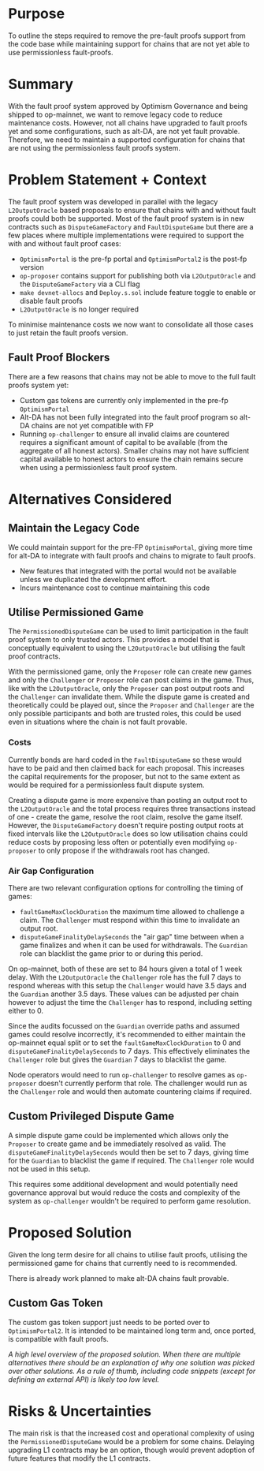 # Purpose

To outline the steps required to remove the pre-fault proofs support from the code base while maintaining support
for chains that are not yet able to use permissionless fault-proofs.

# Summary

With the fault proof system approved by Optimism Governance and being shipped to op-mainnet, we want to remove legacy
code to reduce maintenance costs. However, not all chains have upgraded to fault proofs yet and some configurations,
such as alt-DA, are not yet fault provable. Therefore, we need to maintain a supported configuration for chains that
are not using the permissionless fault proofs system.

# Problem Statement + Context

The fault proof system was developed in parallel with the legacy `L2OutputOracle` based proposals to ensure that chains
with and without fault proofs could both be supported. Most of the fault proof system is in new contracts such as
`DisputeGameFactory` and `FaultDisputeGame` but there are a few places where multiple implementations were required to
support the with and without fault proof cases:

* `OptimismPortal` is the pre-fp portal and `OptimismPortal2` is the post-fp version
* `op-proposer` contains support for publishing both via `L2OutputOracle` and the `DisputeGameFactory` via a CLI flag
* `make devnet-allocs` and `Deploy.s.sol` include feature toggle to enable or disable fault proofs
* `L2OutputOracle` is no longer required

To minimise maintenance costs we now want to consolidate all those cases to just retain the fault proofs version.

## Fault Proof Blockers

There are a few reasons that chains may not be able to move to the full fault proofs system yet:

* Custom gas tokens are currently only implemented in the pre-fp `OptimismPortal`
* Alt-DA has not been fully integrated into the fault proof program so alt-DA chains are not yet compatible with FP
* Running `op-challenger` to ensure all invalid claims are countered requires a significant amount of capital to be
  available (from the aggregate of all honest actors). Smaller chains may not have sufficient capital available to
  honest actors to ensure the chain remains secure when using a permissionless fault proof system.

# Alternatives Considered

## Maintain the Legacy Code

We could maintain support for the pre-FP `OptimismPortal`, giving more time for alt-DA to integrate with fault proofs
and chains to migrate to fault proofs.

* New features that integrated with the portal would not be available unless we duplicated the development effort.
* Incurs maintenance cost to continue maintaining this code

## Utilise Permissioned Game

The `PermissionedDisputeGame` can be used to limit participation in the fault proof system to only trusted actors.
This provides a model that is conceptually equivalent to using the `L2OutputOracle` but utilising the fault proof
contracts.

With the permissioned game, only the `Proposer` role can create new games and only the `Challenger` or `Proposer` role
can post claims in the game. Thus, like with the `L2OutputOracle`, only the `Proposer` can post output roots and the
`Challenger` can invalidate them. While the dispute game is created and theoretically could be played out, since the
`Proposer` and `Challenger` are the only possible participants and both are trusted roles, this could be used even in
situations where the chain is not fault provable.

### Costs

Currently bonds are hard coded in the `FaultDisputeGame` so these would have to be paid and then claimed back for each
proposal. This increases the capital requirements for the proposer, but not to the same extent as would be required for
a permissionless fault dispute system.

Creating a dispute game is more expensive than posting an output root to the `L2OutputOracle` and the total process
requires three transactions instead of one - create the game, resolve the root claim, resolve the game itself. However,
the `DisputeGameFactory` doesn't require posting output roots at fixed intervals like the `L2OutputOracle` does so
low utilisation chains could reduce costs by proposing less often or potentially even modifying `op-proposer` to only
propose if the withdrawals root has changed.

### Air Gap Configuration

There are two relevant configuration options for controlling the timing of games:

* `faultGameMaxClockDuration` the maximum time allowed to challenge a claim. The `Challenger` must respond within this
  time to invalidate an output root.
* `disputeGameFinalityDelaySeconds` the "air gap" time between when a game finalizes and when it can be used for
  withdrawals. The `Guardian` role can blacklist the game prior to or during this period.

On op-mainnet, both of these are set to 84 hours given a total of 1 week delay. With the `L2OutputOracle`
the `Challenger` role has the full 7 days to respond whereas with this setup the `Challenger` would have 3.5 days and
the `Guardian` another 3.5 days. These values can be adjusted per chain however to adjust the time the `Challenger` has
to respond, including setting either to 0.

Since the audits focussed on the `Guardian` override paths and assumed games could resolve incorrectly, it's recommended
to either maintain the op-mainnet equal split or to set the `faultGameMaxClockDuration` to 0
and `disputeGameFinalityDelaySeconds` to 7 days. This effectively eliminates the `Challenger` role but gives
the `Guardian` 7 days to blacklist the game.

Node operators would need to run `op-challenger` to resolve games as `op-proposer` doesn't currently perform that role.
The challenger would run as the `Challenger` role and would then automate countering claims if required.

## Custom Privileged Dispute Game

A simple dispute game could be implemented which allows only the `Proposer` to create game and be immediately resolved
as valid. The `disputeGameFinalityDelaySeconds` would then be set to 7 days, giving time for the `Guardian` to blacklist
the game if required. The `Challenger` role would not be used in this setup.

This requires some additional development and would potentially need governance approval but would reduce the costs and
complexity of the system as `op-challenger` wouldn't be required to perform game resolution.

# Proposed Solution

Given the long term desire for all chains to utilise fault proofs, utilising the permissioned game for chains that
currently need to is recommended.

There is already work planned to make alt-DA chains fault provable.

## Custom Gas Token

The custom gas token support just needs to be ported over to `OptimismPortal2`. It is intended to be maintained long
term and, once ported, is compatible with fault proofs.

*A high level overview of the proposed solution. When there are multiple alternatives there should be an explanation of
why one solution was picked over other solutions. As a rule of thumb, including code snippets (except for defining an
external API) is likely too low level.*

# Risks & Uncertainties

The main risk is that the increased cost and operational complexity of using the `PermissionedDisputeGame` would be a 
problem for some chains. Delaying upgrading L1 contracts may be an option, though would prevent adoption of future
features that modify the L1 contracts.
